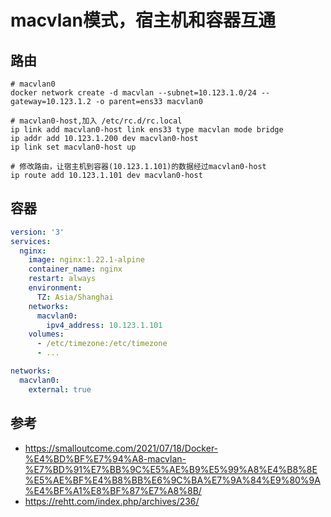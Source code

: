# macvlan模式，宿主机和容器互通

## 路由

```shell
# macvlan0
docker network create -d macvlan --subnet=10.123.1.0/24 --gateway=10.123.1.2 -o parent=ens33 macvlan0

# macvlan0-host,加入 /etc/rc.d/rc.local
ip link add macvlan0-host link ens33 type macvlan mode bridge
ip addr add 10.123.1.200 dev macvlan0-host
ip link set macvlan0-host up

# 修改路由，让宿主机到容器(10.123.1.101)的数据经过macvlan0-host
ip route add 10.123.1.101 dev macvlan0-host
```

## 容器

```yaml
version: '3'
services:
  nginx:
    image: nginx:1.22.1-alpine
    container_name: nginx
    restart: always
    environment:
      TZ: Asia/Shanghai
    networks:
      macvlan0:
        ipv4_address: 10.123.1.101
    volumes:
      - /etc/timezone:/etc/timezone
      - ...

networks:
  macvlan0:
    external: true
```


## 参考

- https://smalloutcome.com/2021/07/18/Docker-%E4%BD%BF%E7%94%A8-macvlan-%E7%BD%91%E7%BB%9C%E5%AE%B9%E5%99%A8%E4%B8%8E%E5%AE%BF%E4%B8%BB%E6%9C%BA%E7%9A%84%E9%80%9A%E4%BF%A1%E8%BF%87%E7%A8%8B/
- https://rehtt.com/index.php/archives/236/